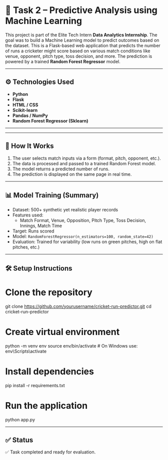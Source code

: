 # 🏏 Task 2 – Predictive Analysis using Machine Learning

This project is part of the Elite Tech Intern **Data Analytics Internship**. The goal was to build a Machine Learning model to predict outcomes based on the dataset.
This is a Flask-based web application that predicts the number of runs a cricketer might score based on various match conditions like venue, opponent, pitch type, toss decision, and more. The prediction is powered by a trained **Random Forest Regressor** model.

---

## ⚙️ Technologies Used

- **Python**
- **Flask**
- **HTML / CSS**
- **Scikit-learn**
- **Pandas / NumPy**
- **Random Forest Regressor (Sklearn)**

---


---

## 🧠 How It Works

1. The user selects match inputs via a form (format, pitch, opponent, etc.).
2. The data is processed and passed to a trained Random Forest model.
3. The model returns a predicted number of runs.
4. The prediction is displayed on the same page in real time.

---

## 📊 Model Training (Summary)

- Dataset: 500+ synthetic yet realistic player records
- Features used:
  - Match Format, Venue, Opposition, Pitch Type, Toss Decision, Innings, Match Time
- Target: Runs scored
- Model: `RandomForestRegressor(n_estimators=100, random_state=42)`
- Evaluation: Trained for variability (low runs on green pitches, high on flat pitches, etc.)

---

## 🛠️ Setup Instructions

# Clone the repository
git clone https://github.com/yourusername/cricket-run-predictor.git
cd cricket-run-predictor

# Create virtual environment
python -m venv env
source env/bin/activate     # On Windows use: env\Scripts\activate

# Install dependencies
pip install -r requirements.txt

# Run the application
python app.py

---

## ✅ Status

✅ Task completed and ready for evaluation.
